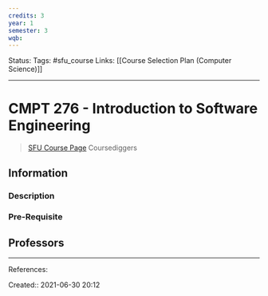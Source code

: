 ```yaml
---
credits: 3
year: 1
semester: 3
wqb: 
---
```

Status: 
Tags: #sfu_course
Links: [[Course Selection Plan (Computer Science)]]
___
# CMPT 276 - Introduction to Software Engineering
> [SFU Course Page](http://www.sfu.ca/students/calendar/2021/summer/courses/cmpt/276.html)
> Coursediggers
## Information
### Description
### Pre-Requisite
## Professors

___
References:

Created:: 2021-06-30 20:12